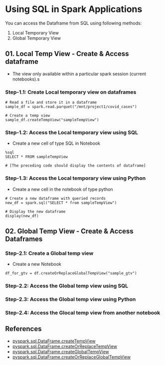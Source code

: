# Using SQL in Spark Applications

You can access the Dataframe from SQL using following methods:

1. Local Temporary View
2. Global Temporary View

## 01. Local Temp View - Create & Access dataframe

- The view only available within a particular spark session (current notebooks).s

### Step-1.1: Create Local temporary view on dataframes

```
# Read a file and store it in a dataframe
sample_df = spark.read.parquet("/mnt/project1/covid_cases")

# Create a temp view
sample_df.createTempView("sampleTempView")
```

### Step-1.2: Access the Local temporary view using SQL

- Create a new cell of type SQL in Notebook

```
%sql
SELECT * FROM sampleTempView

# [The preceding code should display the contents of dataframe]

```

### Step-1.3: Access the Local temporary view using Python

- Create a new cell in the notebook of type python

```
# Create a new dataframe with queried records
new_df = spark.sql("SELECT * from sampleTempView")

# Display the new dataframe
display(new_df)
```

## 02. Global Temp View - Create & Access Dataframes

### Step-2.1: Create a Global temp view

- Create a new Notebook

```
df_for_gtv = df.createOrReplaceGlobalTempView("sample_gtv")
```

### Step-2.2: Access the Global temp view using SQL

### Step-2.3: Access the Global temp view using Python

### Step-2.4: Access the Glocal temp view from another notebook

## References

- [pyspark.sql.DataFrame.createTempView](https://spark.apache.org/docs/latest/api/python/reference/pyspark.sql/api/pyspark.sql.DataFrame.createTempView.html)
- [pyspark.sql.DataFrame.createOrReplaceTempView](https://spark.apache.org/docs/latest/api/python/reference/pyspark.sql/api/pyspark.sql.DataFrame.createOrReplaceTempView.html)
- [pyspark.sql.DataFrame.createGlobalTempView](https://spark.apache.org/docs/latest/api/python/reference/pyspark.sql/api/pyspark.sql.DataFrame.createGlobalTempView.html)
- [pyspark.sql.DataFrame.createOrReplaceGlobalTempView](https://spark.apache.org/docs/latest/api/python/reference/pyspark.sql/api/pyspark.sql.DataFrame.createOrReplaceGlobalTempView.html)
